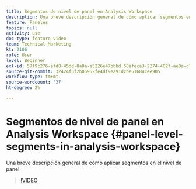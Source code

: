 ```yaml
---
title: Segmentos de nivel de panel en Analysis Workspace
description: Una breve descripción general de cómo aplicar segmentos en el nivel de panel
feature: Paneles
topics: null
activity: use
doc-type: feature video
team: Technical Marketing
kt: 2106
role: User
level: Beginner
exl-id: 57f9c276-efd8-45dd-8a0a-a5226e47bbbd,58afeca3-2274-402f-ae0a-d781efbb84f5,58afeca3-2274-402f-ae0a-d781efbb84f5,57f9c276-efd8-45dd-8a0a-a5226e47bbbd
source-git-commit: 32424f3f2b05952fe4df9ea91dcbe51684cee905
workflow-type: tm+mt
source-wordcount: '37'
ht-degree: 2%

---
```


# Segmentos de nivel de panel en Analysis Workspace {#panel-level-segments-in-analysis-workspace}

Una breve descripción general de cómo aplicar segmentos en el nivel de panel

>[!VIDEO](https://video.tv.adobe.com/v/24032/?quality=12)
